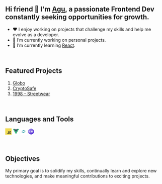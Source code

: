 ## Hi friend 👋 I'm [Agu](https://agucamejo.netlify.app/), a passionate Frontend Dev constantly seeking opportunities for growth. 
- ❤ I enjoy working on projects that challenge my skills and help me evolve as a developer.
- 🔭 I’m currently working on personal projects.
- 🌱 I’m currently learning [React](https://reactjs.org).

<br />

## Featured Projects
1. [Globo](https://globoo.vercel.app/)
2. [CryptoSafe](https://cryptosafearg.netlify.app/)
3. [1998 - Streetwear](https://agucamejo.github.io/1998-Streetwear/)

<br />

## Languages and Tools
<code><img height="20" src="https://raw.githubusercontent.com/github/explore/80688e429a7d4ef2fca1e82350fe8e3517d3494d/topics/javascript/javascript.png"></code>
<code><img height="20" src="https://raw.githubusercontent.com/github/explore/80688e429a7d4ef2fca1e82350fe8e3517d3494d/topics/vue/vue.png"></code>
<code><img height="20" src="https://raw.githubusercontent.com/github/explore/80688e429a7d4ef2fca1e82350fe8e3517d3494d/topics/tailwind/tailwind.png"></code>
<code><img height="20" src="https://raw.githubusercontent.com/github/explore/80688e429a7d4ef2fca1e82350fe8e3517d3494d/topics/csharp/csharp.png"></code>

<br />

## Objectives
My primary goal is to solidify my skills, continually learn and explore new technologies, and make meaningful contributions to exciting projects.

